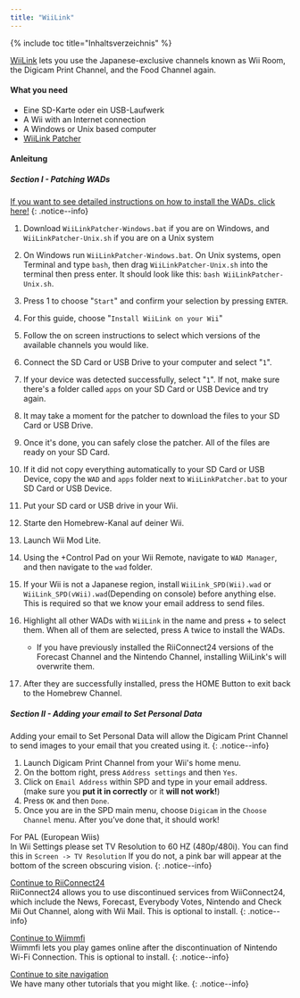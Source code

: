 ```yaml
---
title: "WiiLink"
---
```


{% include toc title="Inhaltsverzeichnis" %}


[WiiLink](https://wiilink24.com/) lets you use the Japanese-exclusive channels known as Wii Room, the Digicam Print Channel, and the Food Channel again.

#### What you need

- Eine SD-Karte oder ein USB-Laufwerk
- A Wii with an Internet connection
- A Windows or Unix based computer
- [WiiLink Patcher](https://github.com/WiiLink24/WiiLink24-Patcher/releases)

#### Anleitung

##### Section I - Patching WADs

[If you want to see detailed instructions on how to install the WADs, click here!](wiimodlite)
{: .notice--info}

1. Download `WiiLinkPatcher-Windows.bat` if you are on Windows, and `WiiLinkPatcher-Unix.sh` if you are on a Unix system
2. On Windows run `WiiLinkPatcher-Windows.bat`. On Unix systems, open Terminal and type `bash`, then drag `WiiLinkPatcher-Unix.sh` into the terminal then press enter. It should look like this: `bash WiiLinkPatcher-Unix.sh`.
3. Press 1 to choose "`Start`" and confirm your selection by pressing `ENTER`.
4. For this guide, choose "`Install WiiLink on your Wii`"
5. Follow the on screen instructions to select which versions of the available channels you would like.
6. Connect the SD Card or USB Drive to your computer and select "`1`".
7. If your device was detected successfully, select "`1`". If not, make sure there's a folder called `apps` on your SD Card or USB Device and try again.
8. It may take a moment for the patcher to download the files to your SD Card or USB Drive.
9. Once it's done, you can safely close the patcher. All of the files are ready on your SD Card.
10. If it did not copy everything automatically to your SD Card or USB Device, copy the `WAD` and `apps` folder next to `WiiLinkPatcher.bat` to your SD Card or USB Device.
11. Put your SD card or USB drive in your Wii.
12. Starte den Homebrew-Kanal auf deiner Wii.
13. Launch Wii Mod Lite.
14. Using the +Control Pad on your Wii Remote, navigate to `WAD Manager`, and then navigate to the `wad` folder.
15. If your Wii is not a Japanese region, install `WiiLink_SPD(Wii).wad` or `WiiLink_SPD(vWii).wad`(Depending on console) before anything else. This is required so that we know your email address to send files.
16. Highlight all other WADs with `WiiLink` in the name and press + to select them. When all of them are selected, press A twice to install the WADs.
    - If you have previously installed the RiiConnect24 versions of the Forecast Channel and the Nintendo Channel, installing WiiLink's will overwrite them.

17. After they are successfully installed, press the HOME Button to exit back to the Homebrew Channel.

##### Section II - Adding your email to Set Personal Data

Adding your email to Set Personal Data will allow the Digicam Print Channel to send images to your email that you created using it.
{: .notice--info}

1. Launch Digicam Print Channel from your Wii's home menu.
2. On the bottom right, press `Address settings` and then `Yes`.
3. Click on `Email Address` within SPD and type in your email address. (make sure you **put it in correctly** or it **will not work!**)
4. Press `OK` and then `Done`.
5. Once you are in the SPD main menu, choose `Digicam` in the `Choose Channel` menu. After you’ve done that, it should work!

For PAL (European Wiis)<br> In Wii Settings please set TV Resolution to 60 HZ (480p/480i). You can find this in `Screen -> TV Resolution` If you do not, a pink bar will appear at the bottom of the screen obscuring vision.
{: .notice--info}

[Continue to RiiConnect24](riiconnect24)<br> RiiConnect24 allows you to use discontinued services from WiiConnect24, which include the News, Forecast, Everybody Votes, Nintendo and Check Mii Out Channel, along with Wii Mail. This is optional to install.
{: .notice--info}

[Continue to Wiimmfi](wiimmfi)<br> Wiimmfi lets you play games online after the discontinuation of Nintendo Wi-Fi Connection. This is optional to install.
{: .notice--info}

[Continue to site navigation](site-navigation)<br> We have many other tutorials that you might like.
{: .notice--info}
